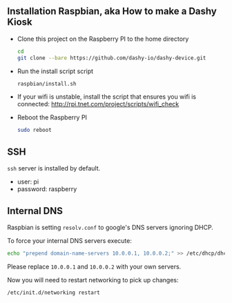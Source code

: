 ## Installation Raspbian, aka How to make a Dashy Kiosk

- Clone this project on the Raspberry PI to the home directory

  ```bash
  cd
  git clone --bare https://github.com/dashy-io/dashy-device.git
  ```
  
- Run the install script script 

  ```bash
  raspbian/install.sh
  ```
  
- If your wifi is unstable, install the script that ensures you wifi is connected:
  http://rpi.tnet.com/project/scripts/wifi_check

- Reboot the Raspberry PI

  ```bash
  sudo reboot
  ```

## SSH

`ssh` server is installed by default.
- user: pi
- password: raspberry

## Internal DNS

Raspbian is setting `resolv.conf` to google's DNS servers ignoring DHCP.

To force your internal DNS servers execute:

```bash
echo "prepend domain-name-servers 10.0.0.1, 10.0.0.2;" >> /etc/dhcp/dhclient.conf`
```

Please replace `10.0.0.1` and `10.0.0.2` with your own servers.

Now you will need to restart networking to pick up changes:

```bash
/etc/init.d/networking restart
```
